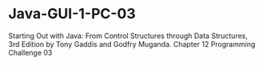 # Java-GUI-1-PC-03
Starting Out with Java: From Control Structures through Data Structures, 3rd Edition by Tony Gaddis and Godfry Muganda.  Chapter 12 Programming Challenge 03
